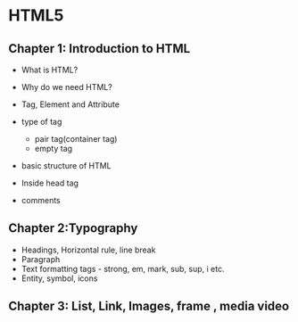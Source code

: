 # HTML5


## Chapter 1: Introduction to HTML
   - What is HTML?
   - Why do we need HTML?
   - Tag, Element and Attribute
   - type of tag
      - pair tag(container tag)
      - empty tag

 - basic structure of HTML
 - Inside head tag
 - comments


 ## Chapter 2:Typography

 - Headings, Horizontal rule, line break
- Paragraph
- Text formatting tags - strong, em, mark, sub, sup, i etc.
- Entity, symbol, icons

## Chapter 3: List, Link, Images, frame , media video